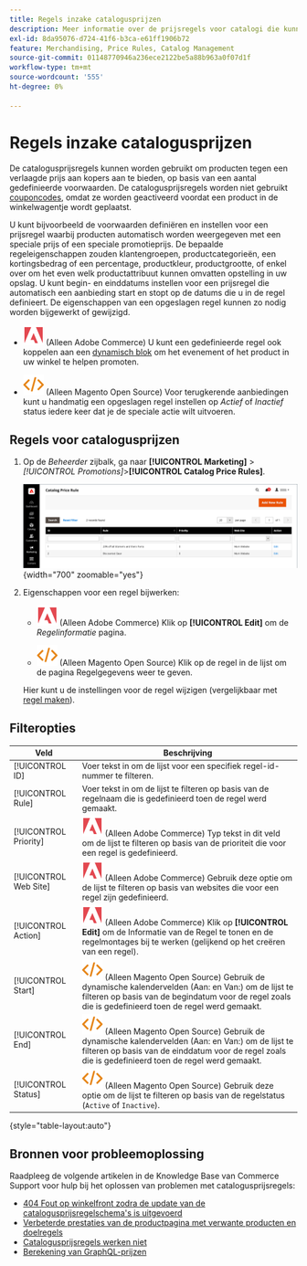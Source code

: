 ```yaml
---
title: Regels inzake catalogusprijzen
description: Meer informatie over de prijsregels voor catalogi die kunnen worden gebruikt om producten aan kopers aan te bieden tegen een verlaagde prijs op basis van een aantal gedefinieerde voorwaarden.
exl-id: 8da95076-d724-41f6-b3ca-e61ff1906b72
feature: Merchandising, Price Rules, Catalog Management
source-git-commit: 01148770946a236ece2122be5a88b963a0f07d1f
workflow-type: tm+mt
source-wordcount: '555'
ht-degree: 0%

---
```


# Regels inzake catalogusprijzen

De catalogusprijsregels kunnen worden gebruikt om producten tegen een verlaagde prijs aan kopers aan te bieden, op basis van een aantal gedefinieerde voorwaarden. De catalogusprijsregels worden niet gebruikt [couponcodes](price-rules-cart-coupon.md), omdat ze worden geactiveerd voordat een product in de winkelwagentje wordt geplaatst.

U kunt bijvoorbeeld de voorwaarden definiëren en instellen voor een prijsregel waarbij producten automatisch worden weergegeven met een speciale prijs of een speciale promotieprijs. De bepaalde regeleigenschappen zouden klantengroepen, productcategorieën, een kortingsbedrag of een percentage, productkleur, productgrootte, of enkel over om het even welk productattribuut kunnen omvatten opstelling in uw opslag. U kunt begin- en einddatums instellen voor een prijsregel die automatisch een aanbieding start en stopt op de datums die u in de regel definieert. De eigenschappen van een opgeslagen regel kunnen zo nodig worden bijgewerkt of gewijzigd.

- ![Adobe Commerce](../assets/adobe-logo.svg) (Alleen Adobe Commerce) U kunt een gedefinieerde regel ook koppelen aan een [dynamisch blok](../content-design/dynamic-blocks.md) om het evenement of het product in uw winkel te helpen promoten.

- ![Magento Open Source](../assets/open-source.svg) (Alleen Magento Open Source) Voor terugkerende aanbiedingen kunt u handmatig een opgeslagen regel instellen op _Actief_ of _Inactief_ status iedere keer dat je de speciale actie wilt uitvoeren.

## Regels voor catalogusprijzen

1. Op de _Beheerder_ zijbalk, ga naar **[!UICONTROL Marketing]** > _[!UICONTROL Promotions]_>**[!UICONTROL Catalog Price Rules]**.

   ![Regels inzake catalogusprijzen](./assets/price-rule-catalog.png){width="700" zoomable="yes"}

1. Eigenschappen voor een regel bijwerken:

   - ![Adobe Commerce](../assets/adobe-logo.svg) (Alleen Adobe Commerce) Klik op **[!UICONTROL Edit]** om de _Regelinformatie_ pagina.

   - ![Magento Open Source](../assets/open-source.svg) (Alleen Magento Open Source) Klik op de regel in de lijst om de pagina Regelgegevens weer te geven.

   Hier kunt u de instellingen voor de regel wijzigen (vergelijkbaar met [regel maken](price-rules-catalog-create.md)).

## Filteropties

| Veld | Beschrijving |
|--- |--- |
| [!UICONTROL ID] | Voer tekst in om de lijst voor een specifiek regel-id-nummer te filteren. |
| [!UICONTROL Rule] | Voer tekst in om de lijst te filteren op basis van de regelnaam die is gedefinieerd toen de regel werd gemaakt. |
| [!UICONTROL Priority] | ![Adobe Commerce](../assets/adobe-logo.svg) (Alleen Adobe Commerce) Typ tekst in dit veld om de lijst te filteren op basis van de prioriteit die voor een regel is gedefinieerd. |
| [!UICONTROL Web Site] | ![Adobe Commerce](../assets/adobe-logo.svg) (Alleen Adobe Commerce) Gebruik deze optie om de lijst te filteren op basis van websites die voor een regel zijn gedefinieerd. |
| [!UICONTROL Action] | ![Adobe Commerce](../assets/adobe-logo.svg) (Alleen Adobe Commerce) Klik op **[!UICONTROL Edit]** om de Informatie van de Regel te tonen en de regelmontages bij te werken (gelijkend op het creëren van een regel). |
| [!UICONTROL Start] | ![Magento Open Source](../assets/open-source.svg) (Alleen Magento Open Source) Gebruik de dynamische kalendervelden (Aan: en Van:) om de lijst te filteren op basis van de begindatum voor de regel zoals die is gedefinieerd toen de regel werd gemaakt. |
| [!UICONTROL End] | ![Magento Open Source](../assets/open-source.svg) (Alleen Magento Open Source) Gebruik de dynamische kalendervelden (Aan: en Van:) om de lijst te filteren op basis van de einddatum voor de regel zoals die is gedefinieerd toen de regel werd gemaakt. |
| [!UICONTROL Status] | ![Magento Open Source](../assets/open-source.svg) (Alleen Magento Open Source) Gebruik deze optie om de lijst te filteren op basis van de regelstatus (`Active` of `Inactive`). |

{style="table-layout:auto"}

## Bronnen voor probleemoplossing

Raadpleeg de volgende artikelen in de Knowledge Base van Commerce Support voor hulp bij het oplossen van problemen met catalogusprijsregels:

- [404 Fout op winkelfront zodra de update van de catalogusprijsregelschema&#39;s is uitgevoerd](https://experienceleague.adobe.com/docs/commerce-knowledge-base/kb/troubleshooting/known-issues-patches-attached/404-error-on-store-front-once-catalog-price-rule-schedules-update-is-performed.html)
- [Verbeterde prestaties van de productpagina met verwante producten en doelregels](https://experienceleague.adobe.com/docs/commerce-knowledge-base/kb/support-tools/patches/v1-0-9/mdva-31791-magento-patch-improvement-for-product-page-with-related-products-and-target-rules.html)
- [Catalogusprijsregels werken niet](https://experienceleague.adobe.com/docs/commerce-knowledge-base/kb/support-tools/patches/v1-0-14/mdva-24201-magento-patch-catalog-price-rules-don-t-work.html)
- [Berekening van GraphQL-prijzen](https://experienceleague.adobe.com/docs/commerce-knowledge-base/kb/support-tools/patches/v1-0-14/mdva-33975-magento-patch-graphql-price-calculations.html)
